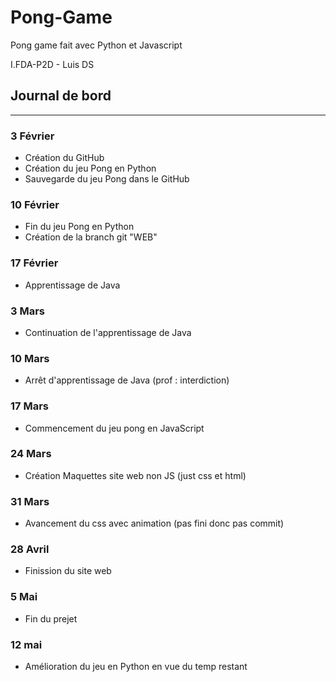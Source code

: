 # Pong-Game
Pong game fait avec Python et Javascript

I.FDA-P2D - 
Luis DS

## Journal de bord

------------------------------------------------

### 3 Février

- Création du GitHub
- Création du jeu Pong en Python
- Sauvegarde du jeu Pong dans le GitHub

### 10 Février

- Fin du jeu Pong en Python
- Création  de la branch git "WEB"

### 17 Février

- Apprentissage de Java

### 3 Mars
 
- Continuation de l'apprentissage de Java

### 10 Mars 

- Arrêt d'apprentissage de Java (prof : interdiction)

### 17 Mars

- Commencement du jeu pong en JavaScript

### 24 Mars

- Création Maquettes site web non JS (just css et html)

### 31 Mars

- Avancement du css avec animation (pas fini donc pas commit)

### 28 Avril

- Finission du site web

### 5 Mai 

- Fin du prejet

### 12 mai

- Amélioration du jeu en Python en vue du temp restant
